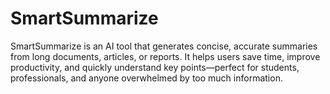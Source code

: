 # SmartSummarize
SmartSummarize is an AI tool that generates concise, accurate summaries from long documents, articles, or reports. It helps users save time, improve productivity, and quickly understand key points—perfect for students, professionals, and anyone overwhelmed by too much information.
